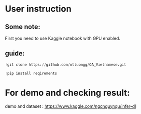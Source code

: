 # User instruction
## Some note:
First you need to use Kaggle notebook with GPU enabled.
## guide:
```python
!git clone https://github.com/ntluongg/QA_Vietnamese.git
```
```python
!pip install reqirements
```
# For demo and checking result:
demo and dataset : https://www.kaggle.com/ngcnguynqu/infer-dl

